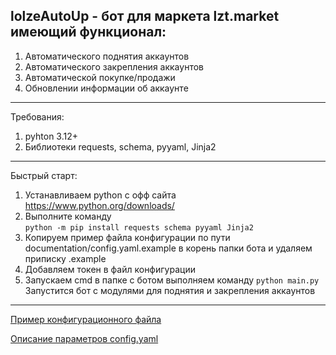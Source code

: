 ﻿lolzeAutoUp - бот для маркета lzt.market имеющий функционал:
-------------------------------------------
1) Автоматического поднятия аккаунтов
2) Автоматического закрепления аккаунтов
3) Автоматической покупке/продажи
4) Обновлении информации об аккаунте
-------------------------------------------
Требования:
1) pyhton 3.12+
2) Библиотеки requests, schema, pyyaml, Jinja2
-------------------------------------------
Быстрый старт:
1) Устанавливаем python с офф сайта https://www.python.org/downloads/
2) Выполните команду  
```python -m pip install requests schema pyyaml Jinja2```
3) Копируем пример файла конфигурации по пути documentation/config.yaml.example в корень папки бота и удаляем приписку .example
4) Добавляем токен в файл конфигурации
5) Запускаем cmd в папке с ботом  выполняем команду ```python main.py ```
Запустится бот с модулями для поднятия и закрепления аккаунтов
-------------------------------------------
[Пример конфигурационного файла](documentation/config.yaml.example)

[Описание параметров config.yaml](documentation/descriptionConfig.md)